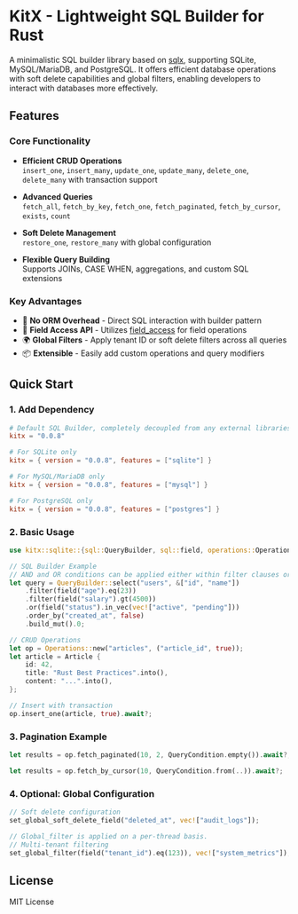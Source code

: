 # KitX - Lightweight SQL Builder for Rust

A minimalistic SQL builder library based on [sqlx](https://crates.io/crates/sqlx), supporting SQLite, MySQL/MariaDB, and PostgreSQL. It offers efficient database operations with soft delete capabilities and global filters, enabling developers to interact with databases more effectively.

## Features

### Core Functionality
- **Efficient CRUD Operations**  
  `insert_one`, `insert_many`, `update_one`, `update_many`, `delete_one`, `delete_many` with transaction support

- **Advanced Queries**  
  `fetch_all`, `fetch_by_key`, `fetch_one`, `fetch_paginated`, `fetch_by_cursor`, `exists`, `count`

- **Soft Delete Management**  
  `restore_one`, `restore_many` with global configuration

- **Flexible Query Building**  
  Supports JOINs, CASE WHEN, aggregations, and custom SQL extensions

### Key Advantages
- 🚀 **No ORM Overhead** - Direct SQL interaction with builder pattern  
- 🔧 **Field Access API** - Utilizes [field_access](https://crates.io/crates/field_access) for field operations  
- 🌍 **Global Filters** - Apply tenant ID or soft delete filters across all queries  
- 📦 **Extensible** - Easily add custom operations and query modifiers  

## Quick Start

### 1. Add Dependency
```toml
# Default SQL Builder, completely decoupled from any external libraries.
kitx = "0.0.8"

# For SQLite only
kitx = { version = "0.0.8", features = ["sqlite"] }

# For MySQL/MariaDB only
kitx = { version = "0.0.8", features = ["mysql"] }

# For PostgreSQL only
kitx = { version = "0.0.8", features = ["postgres"] }
```

### 2. Basic Usage
```rust
use kitx::sqlite::{sql::QueryBuilder, sql::field, operations::Operations};

// SQL Builder Example
// AND and OR conditions can be applied either within filter clauses or directly in the builder.
let query = QueryBuilder::select("users", &["id", "name"])
    .filter(field("age").eq(23))
    .filter(field("salary").gt(4500))
    .or(field("status").in_vec(vec!["active", "pending"]))
    .order_by("created_at", false)
    .build_mut().0;

// CRUD Operations
let op = Operations::new("articles", ("article_id", true));
let article = Article {
    id: 42,
    title: "Rust Best Practices".into(),
    content: "...".into(),
};

// Insert with transaction
op.insert_one(article, true).await?;
```

### 3. Pagination Example
```rust
let results = op.fetch_paginated(10, 2, QueryCondition.empty()).await?;

let results = op.fetch_by_cursor(10, QueryCondition.from(..)).await?;

```

### 4. Optional: Global Configuration
```rust
// Soft delete configuration
set_global_soft_delete_field("deleted_at", vec!["audit_logs"]);

// Global_filter is applied on a per-thread basis.
// Multi-tenant filtering
set_global_filter(field("tenant_id").eq(123)), vec!["system_metrics"]);
```

## License
MIT License

